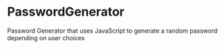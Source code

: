 # PasswordGenerator
Password Generator that uses JavaScript to generate a random password depending on user choices
